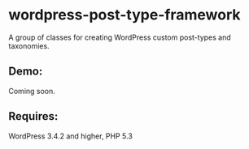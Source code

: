 wordpress-post-type-framework
=============================
A group of classes for creating WordPress custom post-types and taxonomies.

Demo:
-----
Coming soon.

Requires:
---------
WordPress 3.4.2 and higher, PHP 5.3

